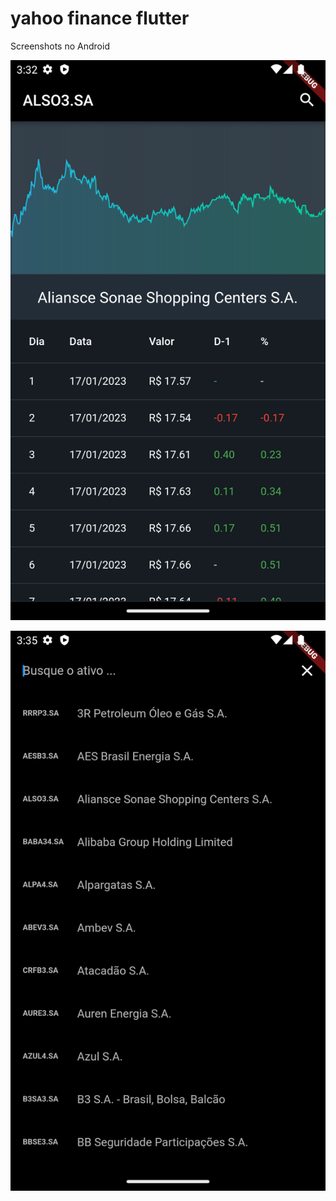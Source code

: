 # yahoo finance flutter

Screenshots no Android


![Search](screenshot/1.png?raw=true "Search")

![Detail](screenshot/2.png?raw=true "Detail")
